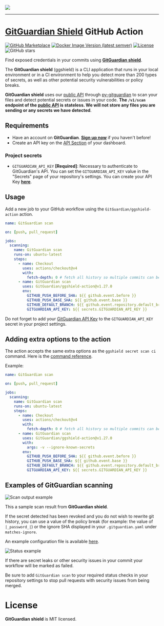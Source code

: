 <a href="https://gitguardian.com/"><img src="https://cdn.jsdelivr.net/gh/gitguardian/ggshield-action/doc/logo.svg"></a>

---

# [GitGuardian Shield](https://github.com/GitGuardian/ggshield) GitHub Action

[![GitHub Marketplace](https://img.shields.io/badge/Marketplace-v1-undefined.svg?logo=github&logoColor=white&style=for-the-badge)](https://github.com/marketplace/actions/gitguardian-shield-action)
[![Docker Image Version (latest semver)](https://img.shields.io/docker/v/gitguardian/ggshield?color=1B2D55&sort=semver&style=for-the-badge&label=ggshield)](https://hub.docker.com/r/gitguardian/ggshield)
[![License](https://img.shields.io/github/license/GitGuardian/ggshield-action?color=%231B2D55&style=for-the-badge)](LICENSE)
![GitHub stars](https://img.shields.io/github/stars/gitguardian/ggshield-action?color=%231B2D55&style=for-the-badge)

Find exposed credentials in your commits using [**GitGuardian shield**](https://github.com/GitGuardian/ggshield).

The **GitGuardian shield** (ggshield) is a CLI application that runs in your local environment
or in a CI environment to help you detect more than 200 types of secrets, as well as other potential security vulnerabilities or policy breaks.

**GitGuardian shield** uses our [public API](https://api.gitguardian.com/doc) through [py-gitguardian](https://github.com/GitGuardian/py-gitguardian) to scan your files and detect potential secrets or issues in your code. **The `/v1/scan` endpoint of the [public API](https://api.gitguardian.com/doc) is stateless. We will not store any files you are sending or any secrets we have detected**.

## Requirements

- Have an account on **GitGuardian**. [**Sign up now**](https://dashboard.gitguardian.com/api/v1/auth/user/github_login/authorize?utm_source=github&utm_medium=gg_shield&utm_campaign=shield1) if you haven't before!
- Create an API key on the [API Section](https://dashboard.gitguardian.com/api) of your dashboard.

### Project secrets

- `GITGUARDIAN_API_KEY` **[Required]**: Necessary to authenticate to GitGuardian's API. You can set the `GITGUARDIAN_API_KEY` value in the "Secrets" page of your repository's settings. You can create your API Key [**here**](https://dashboard.gitguardian.com/api/v1/auth/user/github_login/authorize?utm_source=github&utm_medium=gg_shield&utm_campaign=shield1).

## Usage

Add a new job to your GitHub workflow using the `GitGuardian/ggshield-action` action.

```yaml
name: GitGuardian scan

on: [push, pull_request]

jobs:
  scanning:
    name: GitGuardian scan
    runs-on: ubuntu-latest
    steps:
      - name: Checkout
        uses: actions/checkout@v4
        with:
          fetch-depth: 0 # fetch all history so multiple commits can be scanned
      - name: GitGuardian scan
        uses: GitGuardian/ggshield-action@v1.27.0
        env:
          GITHUB_PUSH_BEFORE_SHA: ${{ github.event.before }}
          GITHUB_PUSH_BASE_SHA: ${{ github.event.base }}
          GITHUB_DEFAULT_BRANCH: ${{ github.event.repository.default_branch }}
          GITGUARDIAN_API_KEY: ${{ secrets.GITGUARDIAN_API_KEY }}
```

Do not forget to add your [GitGuardian API Key](https://dashboard.gitguardian.com/api/v1/auth/user/github_login/authorize?utm_source=github&utm_medium=gg_shield&utm_campaign=shield1) to the `GITGUARDIAN_API_KEY` secret in your project settings.

## Adding extra options to the action

The action accepts the same extra options as the `ggshield secret scan ci` command. Here is the [command reference](https://docs.gitguardian.com/ggshield-docs/reference/secret/scan/ci).

Example:

```yaml
name: GitGuardian scan

on: [push, pull_request]

jobs:
  scanning:
    name: GitGuardian scan
    runs-on: ubuntu-latest
    steps:
      - name: Checkout
        uses: actions/checkout@v4
        with:
          fetch-depth: 0 # fetch all history so multiple commits can be scanned
      - name: GitGuardian scan
        uses: GitGuardian/ggshield-action@v1.27.0
        with:
          args: -v --ignore-known-secrets
        env:
          GITHUB_PUSH_BEFORE_SHA: ${{ github.event.before }}
          GITHUB_PUSH_BASE_SHA: ${{ github.event.base }}
          GITHUB_DEFAULT_BRANCH: ${{ github.event.repository.default_branch }}
          GITGUARDIAN_API_KEY: ${{ secrets.GITGUARDIAN_API_KEY }}
```

## Examples of GitGuardian scanning

![Scan output example](https://cdn.statically.io/gh/GitGuardian/ggshield-action/51c86f8a/doc/example_output.png)

This a sample scan result from **GitGuardian shield**.

If the secret detected has been revoked and you do not wish to rewrite git history, you can use a value of the policy break (for example: the value of `|_password_|`) or the ignore SHA displayed in your `.gitguardian.yaml` under `matches-ignore`.

An example configuration file is available [here](https://github.com/GitGuardian/ggshield/blob/main/.gitguardian.example.yml).

![Status example](https://cdn.statically.io/gh/GitGuardian/ggshield-action/51c86f8a/doc/status.png)

If there are secret leaks or other security issues in your commit your workflow will be marked as failed.

Be sure to add `GitGuardian scan` to your required status checks in your repository settings to stop pull requests with security issues from being merged.

# License

**GitGuardian shield** is MIT licensed.
